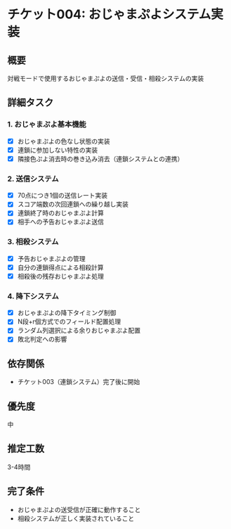 # チケット004: おじゃまぷよシステム実装

## 概要
対戦モードで使用するおじゃまぷよの送信・受信・相殺システムの実装

## 詳細タスク

### 1. おじゃまぷよ基本機能
- [x] おじゃまぷよの色なし状態の実装
- [x] 連鎖に参加しない特性の実装
- [x] 隣接色ぷよ消去時の巻き込み消去（連鎖システムとの連携）

### 2. 送信システム
- [x] 70点につき1個の送信レート実装
- [x] スコア端数の次回連鎖への繰り越し実装
- [x] 連鎖終了時のおじゃまぷよ計算
- [x] 相手への予告おじゃまぷよ送信

### 3. 相殺システム
- [x] 予告おじゃまぷよの管理
- [x] 自分の連鎖得点による相殺計算
- [x] 相殺後の残存おじゃまぷよ処理

### 4. 降下システム
- [x] おじゃまぷよの降下タイミング制御
- [x] N段+r個方式でのフィールド配置処理
- [x] ランダム列選択による余りおじゃまぷよ配置
- [x] 敗北判定への影響

## 依存関係
- チケット003（連鎖システム）完了後に開始

## 優先度
中

## 推定工数
3-4時間

## 完了条件
- おじゃまぷよの送受信が正確に動作すること
- 相殺システムが正しく実装されていること